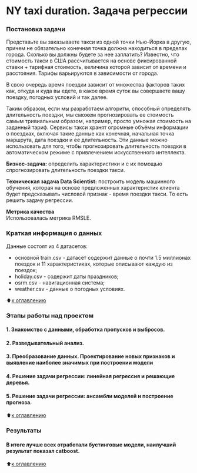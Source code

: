 # NY taxi duration. Задача регрессии

### Постановка задачи  
Представьте вы заказываете такси из одной точки Нью-Йорка в другую, причем не обязательно конечная точка должна находиться в пределах города. Сколько вы должны будете за нее заплатить? Известно, что стоимость такси в США рассчитывается на основе фиксированной ставки + тарифная стоимость, величина которой зависит от времени и расстояния. Тарифы варьируются в зависимости от города.

В свою очередь время поездки зависит от множества факторов таких как, откуда и куда вы едете, в какое время суток вы совершаете вашу поездку, погодных условий и так далее.

Таким образом, если мы разработаем алгоритм, способный определять длительность поездки, мы сможем прогнозировать ее стоимость самым тривиальным образом, например, просто умножая стоимость на заданный тариф. Сервисы такси хранят огромные объёмы информации о поездках, включая такие данные как конечная, начальная точка маршрута, дата поездки и ее длительность. Эти данные можно использовать для того, чтобы прогнозировать длительность поездки в автоматическом режиме с привлечением искусственного интеллекта.

**Бизнес-задача:** определить характеристики и с их помощью спрогнозировать длительность поездки такси.

**Техническая задача Data Scientist:** построить модель машинного обучения, которая на основе предложенных характеристик клиента будет предсказывать числовой признак - время поездки такси. То есть решить задачу регрессии.

**Метрика качества**     
Использовалась метрика RMSLE. 

### Краткая информация о данных
Данные состоят из 4 датасетов: 
- основной train.csv - датасет содержит данные о почти 1.5 миллионах поездок и 11 характеристиках, которые описывают каждую из поездок;
- holiday.csv - содержит даты праздников;
- osrm.csv - навигационная система;
- weather.csv - данные о погодных условиях.

:arrow_up:[к оглавлению](.README.md#Оглавление)

### Этапы работы над проектом  
#### 1. Знакомство с данными, обработка пропусков и выбросов.
#### 2. Разведывательный анализ.
#### 3. Преобразование данных. Проектирование новых признаков и выявление наиболее значимых при построении модели
#### 4. Решение задачи регрессии: линейная регрессия и решающие деревья.
#### 5. Решение задачи регрессии: ансамбли моделей и построение прогноза.

:arrow_up:[к оглавлению](.README.md#Оглавление)

### Результаты
#### В итоге лучше всех отработали бустинговые модели, наилучший результат показал catboost.

:arrow_up:[к оглавлению](.README.md#Оглавление)
